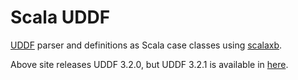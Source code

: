 Scala UDDF
==========

[UDDF](http://www.uddf.org/) parser and definitions as Scala case classes using [scalaxb](http://scalaxb.org/).

Above site releases UDDF 3.2.0, but UDDF 3.2.1 is available in [here](http://www.streit.cc/extern/uddf_v321/en/index.html).



